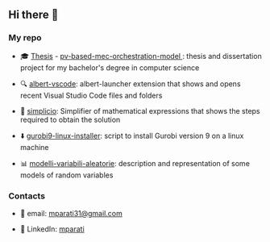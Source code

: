 ## Hi there 👋

<!--
**mparati31/mparati31** is a ✨ _special_ ✨ repository because its `README.md` (this file) appears on your GitHub profile.

Here are some ideas to get you started:

- 🔭 I’m currently working on ...
- 🌱 I’m currently learning ...
- 👯 I’m looking to collaborate on ...
- 🤔 I’m looking for help with ...
- 💬 Ask me about ...
- 📫 How to reach me: ...
- 😄 Pronouns: ...
- ⚡ Fun fact: ...
-->

### My repo

- 🎓 [Thesis](https://github.com/mparati31/Tesi) - [pv-based-mec-orchestration-model ](https://github.com/mparati31/pv-based-mec-orchestration-model): thesis and dissertation project for my bachelor's degree in computer science

- 🔍 [albert-vscode](https://github.com/mparati31/albert-vscode): albert-launcher extension that shows and opens recent Visual Studio Code files and folders

- 🟰 [simplicio](https://github.com/mparati31/simplicio): Simplifier of mathematical expressions that shows the steps required to obtain the solution

- ⬇️ [gurobi9-linux-installer](https://github.com/mparati31/gurobi9-linux-installer): script to install Gurobi version 9 on a linux machine

- 📊 [modelli-variabili-aleatorie](https://github.com/mparati31/modelli-variabili-aleatorie): description and representation of some models of random variables

### Contacts

- 📧 email: mparati31@gmail.com

- 🔗 LinkedIn: [mparati](https://www.linkedin.com/in/mparati/)
